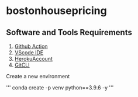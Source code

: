 # bostonhousepricing

## Software and Tools Requirements

1. [Github Action](https://github.com)
2. [VScode IDE](https://code.visualstudio.com/)
3. [HerokuAccount](https://heroku.com)
4. [GitCLI](https://git-scm.com/book/en/v2/Getting-Started-The-Command-Line)

Create a new environment

'''
conda create -p venv python==3.9.6 -y
'''  